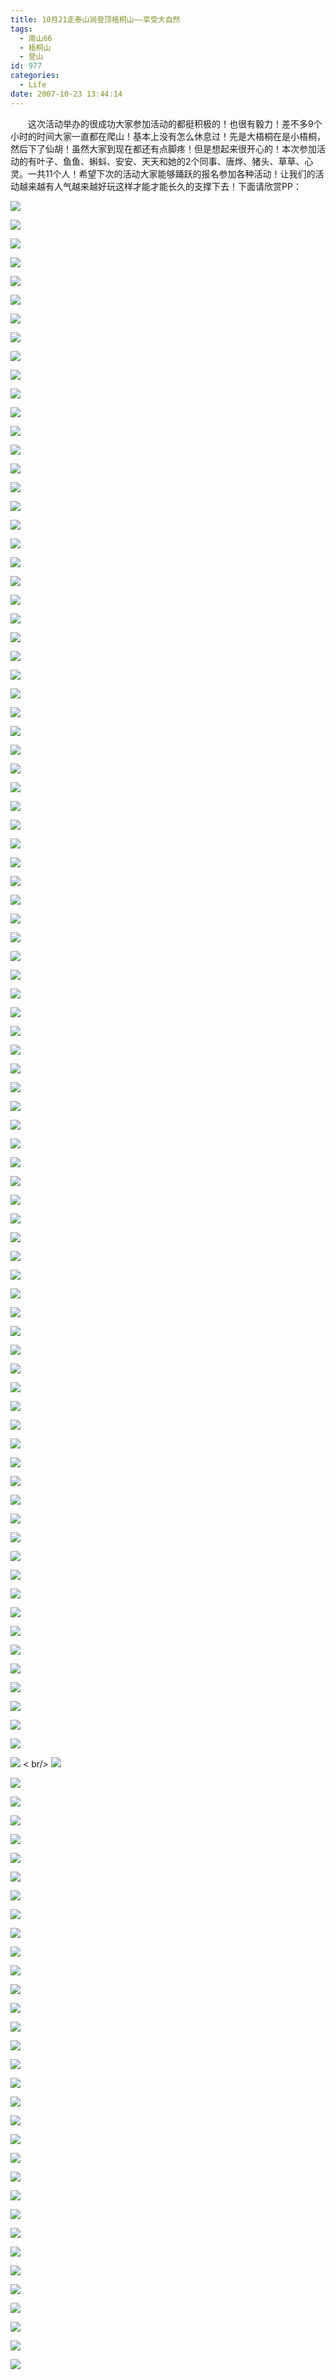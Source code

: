 ```yaml
---
title: 10月21走泰山涧登顶梧桐山——享受大自然
tags:
  - 南山66
  - 梧桐山
  - 登山
id: 977
categories:
  - Life
date: 2007-10-23 13:44:14
---
```


　　这次活动举办的很成功大家参加活动的都挺积极的！也很有毅力！差不多9个小时的时间大家一直都在爬山！基本上没有怎么休息过！先是大梧桐在是小梧桐，然后下了仙胡！虽然大家到现在都还有点脚疼！但是想起来很开心的！本次参加活动的有叶子、鱼鱼、蝌蚪、安安、天天和她的2个同事、唐烨、猪头、草草、心灵。一共11个人！希望下次的活动大家能够踊跃的报名参加各种活动！让我们的活动越来越有人气越来越好玩这样才能才能长久的支撑下去！下面请欣赏PP：

![](/images/2007/10/23_132454_8208.jpg)

![](/images/2007/10/23_132500_8209.jpg)

![](/images/2007/10/23_132507_8210.jpg)

![](/images/2007/10/23_132512_8211.jpg)

![](/images/2007/10/23_132524_8212.jpg)

![](/images/2007/10/23_132530_8213.jpg)

![](/images/2007/10/23_132538_8214.jpg)

![](/images/2007/10/23_132544_8215.jpg)

![](/images/2007/10/23_132550_8216.jpg)

![](/images/2007/10/23_132558_8217.jpg)

![](/images/2007/10/23_132607_8218.jpg)

![](/images/2007/10/23_132613_8219.jpg)

![](/images/2007/10/23_132446_8220.jpg)

![](/images/2007/10/23_132747_8221.jpg)

![](/images/2007/10/23_132756_8222.jpg)

![](/images/2007/10/23_132830_8223.jpg)

![](/images/2007/10/23_132836_8224.jpg)

![](/images/2007/10/23_132842_8225.jpg)

![](/images/2007/10/23_132849_8226.jpg)

![](/images/2007/10/23_132855_8227.jpg)

![](/images/2007/10/23_132902_8228.jpg)

![](/images/2007/10/23_132915_8229.jpg)

![](/images/2007/10/23_132923_8230.jpg)

![](/images/2007/10/23_132932_8231.jpg)

![](/images/2007/10/23_132940_8232.jpg)

![](/images/2007/10/23_132947_8233.jpg)

![](/images/2007/10/23_132954_8234.jpg)

![](/images/2007/10/23_133001_8235.jpg)

![](/images/2007/10/23_133015_8236.jpg)

![](/images/2007/10/23_133028_8237.jpg)

![](/images/2007/10/23_133050_8238.jpg)

![](/images/2007/10/23_133057_8239.jpg)

![](/images/2007/10/23_133105_8240.jpg)

![](/images/2007/10/23_133113_8241.jpg)

![](/images/2007/10/23_133124_8242.jpg)

![](/images/2007/10/23_133130_8243.jpg)

![](/images/2007/10/23_133138_8244.jpg)

![](/images/2007/10/23_133146_8245.jpg)

![](/images/2007/10/23_133153_8246.jpg)

![](/images/2007/10/23_133204_8247.jpg)

![](/images/2007/10/23_133210_8248.jpg)

![](/images/2007/10/23_133219_8249.jpg)

![](/images/2007/10/23_133225_8250.jpg)

![](/images/2007/10/23_133232_8251.jpg)

![](/images/2007/10/23_133240_8252.jpg)

![](/images/2007/10/23_133247_8253.jpg)

![](/images/2007/10/23_133255_8254.jpg)

![](/images/2007/10/23_133308_8255.jpg)

![](/images/2007/10/23_133315_8256.jpg)

![](/images/2007/10/23_133443_8257.jpg)

![](/images/2007/10/23_133448_8258.jpg)

![](/images/2007/10/23_133453_8259.jpg)

![](/images/2007/10/23_133459_8260.jpg)

![](/images/2007/10/23_133506_8261.jpg)

![](/images/2007/10/23_133512_8262.jpg)

![](/images/2007/10/23_133517_8263.jpg)

![](/images/2007/10/23_133523_8264.jpg)

![](/images/2007/10/23_133529_8265.jpg)

![](/images/2007/10/23_133537_8266.jpg)

![](/images/2007/10/23_133543_8267.jpg)

![](/images/2007/10/23_133550_8268.jpg)

![](/images/2007/10/23_133600_8269.jpg)

![](/images/2007/10/23_133608_8270.jpg)

![](/images/2007/10/23_133616_8271.jpg)

![](/images/2007/10/23_133803_8272.jpg)

![](/images/2007/10/23_133810_8273.jpg)

![](/images/2007/10/23_133819_8274.jpg)

![](/images/2007/10/23_133826_8275.jpg)

![](/images/2007/10/23_133832_8276.jpg)

![](/images/2007/10/23_133841_8277.jpg)

![](/images/2007/10/23_133847_8278.jpg)

![](/images/2007/10/23_133855_8279.jpg)

![](/images/2007/10/23_133901_8280.jpg)

![](/images/2007/10/23_133910_8281.jpg)

![](/images/2007/10/23_133917_8282.jpg)

![](/images/2007/10/23_133924_8283.jpg)

![](/images/2007/10/23_133930_8284.jpg)

![](/images/2007/10/23_133937_8285.jpg)

![](/images/2007/10/23_133943_8286.jpg)

![](/images/2007/10/23_134000_8287.jpg)

![](/images/2007/10/23_134006_8288.jpg)

![](/images/2007/10/23_134011_8289.jpg)

![](/images/2007/10/23_134017_8290.jpg)

![](/images/2007/10/23_134024_8291.jpg)
<
br/>
![](/images/2007/10/23_134030_8292.jpg)

![](/images/2007/10/23_134038_8293.jpg)

![](/images/2007/10/23_134044_8294.jpg)

![](/images/2007/10/23_134050_8295.jpg)

![](/images/2007/10/23_134057_8296.jpg)

![](/images/2007/10/23_134103_8297.jpg)

![](/images/2007/10/23_134110_8298.jpg)

![](/images/2007/10/23_134117_8299.jpg)

![](/images/2007/10/23_134123_8300.jpg)

![](/images/2007/10/23_134129_8301.jpg)

![](/images/2007/10/23_134136_8302.jpg)

![](/images/2007/10/23_134148_8303.jpg)

![](/images/2007/10/23_134154_8304.jpg)

![](/images/2007/10/23_134201_8305.jpg)

![](/images/2007/10/23_134207_8306.jpg)

![](/images/2007/10/23_134213_8307.jpg)

![](/images/2007/10/23_134219_8308.jpg)

![](/images/2007/10/23_134228_8309.jpg)

![](/images/2007/10/23_134233_8310.jpg)

![](/images/2007/10/23_134239_8311.jpg)

![](/images/2007/10/23_134246_8312.jpg)

![](/images/2007/10/23_134252_8313.jpg)

![](/images/2007/10/23_134258_8314.jpg)

![](/images/2007/10/23_134303_8315.jpg)

![](/images/2007/10/23_134309_8316.jpg)

![](/images/2007/10/23_134316_8317.jpg)

![](/images/2007/10/23_134323_8318.jpg)

![](/images/2007/10/23_134329_8319.jpg)

![](/images/2007/10/23_134337_8320.jpg)

![](/images/2007/10/23_134343_8321.jpg)

![](/images/2007/10/23_134350_8322.jpg)

![](/images/2007/10/23_134355_8323.jpg)

![](/images/2007/10/23_134402_8324.jpg)